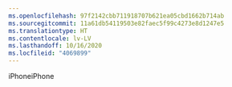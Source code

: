 ```yaml
---
ms.openlocfilehash: 97f2142cbb711918707b621ea05cbd1662b714ab
ms.sourcegitcommit: 11a61db54119503e82faec5f99c4273e8d1247e5
ms.translationtype: HT
ms.contentlocale: lv-LV
ms.lasthandoff: 10/16/2020
ms.locfileid: "4069899"
---
```

<span data-ttu-id="3ee5c-101">iPhone</span><span class="sxs-lookup"><span data-stu-id="3ee5c-101">iPhone</span></span>